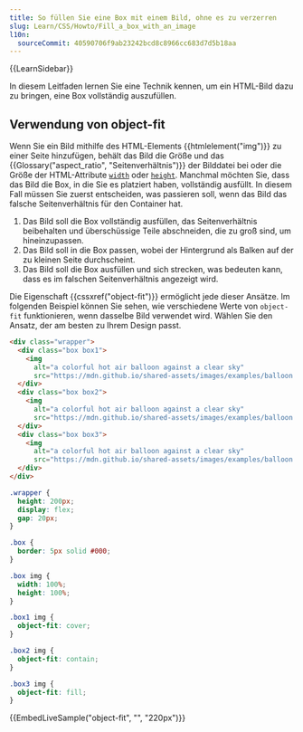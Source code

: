 ```yaml
---
title: So füllen Sie eine Box mit einem Bild, ohne es zu verzerren
slug: Learn/CSS/Howto/Fill_a_box_with_an_image
l10n:
  sourceCommit: 40590706f9ab23242bcd8c8966cc683d7d5b18aa
---
```


{{LearnSidebar}}

In diesem Leitfaden lernen Sie eine Technik kennen, um ein HTML-Bild dazu zu bringen, eine Box vollständig auszufüllen.

## Verwendung von object-fit

Wenn Sie ein Bild mithilfe des HTML-Elements {{htmlelement("img")}} zu einer Seite hinzufügen, behält das Bild die Größe und das {{Glossary("aspect_ratio", "Seitenverhältnis")}} der Bilddatei bei oder die Größe der HTML-Attribute [`width`](/de/docs/Web/HTML/Element/img#width) oder [`height`](/de/docs/Web/HTML/Element/img#height). Manchmal möchten Sie, dass das Bild die Box, in die Sie es platziert haben, vollständig ausfüllt. In diesem Fall müssen Sie zuerst entscheiden, was passieren soll, wenn das Bild das falsche Seitenverhältnis für den Container hat.

1. Das Bild soll die Box vollständig ausfüllen, das Seitenverhältnis beibehalten und überschüssige Teile abschneiden, die zu groß sind, um hineinzupassen.
2. Das Bild soll in die Box passen, wobei der Hintergrund als Balken auf der zu kleinen Seite durchscheint.
3. Das Bild soll die Box ausfüllen und sich strecken, was bedeuten kann, dass es im falschen Seitenverhältnis angezeigt wird.

Die Eigenschaft {{cssxref("object-fit")}} ermöglicht jede dieser Ansätze. Im folgenden Beispiel können Sie sehen, wie verschiedene Werte von `object-fit` funktionieren, wenn dasselbe Bild verwendet wird. Wählen Sie den Ansatz, der am besten zu Ihrem Design passt.

```html live-sample___object-fit
<div class="wrapper">
  <div class="box box1">
    <img
      alt="a colorful hot air balloon against a clear sky"
      src="https://mdn.github.io/shared-assets/images/examples/balloon.jpg" />
  </div>
  <div class="box box2">
    <img
      alt="a colorful hot air balloon against a clear sky"
      src="https://mdn.github.io/shared-assets/images/examples/balloon.jpg" />
  </div>
  <div class="box box3">
    <img
      alt="a colorful hot air balloon against a clear sky"
      src="https://mdn.github.io/shared-assets/images/examples/balloon.jpg" />
  </div>
</div>
```

```css live-sample___object-fit
.wrapper {
  height: 200px;
  display: flex;
  gap: 20px;
}

.box {
  border: 5px solid #000;
}

.box img {
  width: 100%;
  height: 100%;
}

.box1 img {
  object-fit: cover;
}

.box2 img {
  object-fit: contain;
}

.box3 img {
  object-fit: fill;
}
```

{{EmbedLiveSample("object-fit", "", "220px")}}
